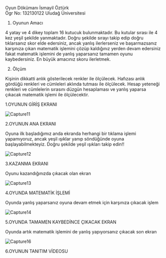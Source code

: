 Oyun Dökümanı
İsmayil Öztürk  
Ögr No: 132130122
Uludağ Üniversitesi 

1.	Oyunun Amacı
   
4 yatay ve 4 dikey toplam 16 kutucuk bulunmaktadır. Bu kutular sırası ile 4 kez yeşil şekilde yanmaktadır. Doğru şekilde sırayı takip edip doğru tıklarsanız skor elde edersiniz, ancak yanlış ilerlerseniz ve başarmazsanız karşınıza çıkan matematik işlemini çözüp kaldığınız yerden devam edersiniz fakat matematik işlemini de yanlış yaparsanız tamamen oyunu kaybedersiniz. En büyük amacınız skoru ilerletmek.

2.	Ölçüm 

Kişinin dikkatti anlık gösterilecek renkler ile ölçülecek. 
Hafızası anlık gördüğü renkleri ve cümleleri aklında tutması ile ölçülecek. 
Hesap yeteneği renkleri ve cümlelerin sırasını düzgün hesaplaması ve yanlış yaparsa çıkacak matematik işlemi ile ölçülecektir.



1.OYUNUN GİRİŞ EKRANI

![Capture11](https://github.com/ismailozturk77/wordGame/assets/116886498/c1646101-0275-44ee-abd0-2db2bd9c905e)



2.OYUNUN ANA EKRANI

Oyuna ilk başladığımız anda ekranda herhangi bir tıklama işlemi yapamıyoruz, ancak yeşil ışıklar yanıp söndüğünde oyuna başlayabilmekteyiz. Doğru şekilde yeşil ışıkları takip edin!!

![Capture12](https://github.com/ismailozturk77/wordGame/assets/116886498/8c8fca27-d6fe-4d58-87fa-2f13f0321c73)

3.KAZANMA EKRANI

Oyunu kazandığınızda çıkacak olan ekran

![Capture13](https://github.com/ismailozturk77/wordGame/assets/116886498/93c21d12-a6e7-4dab-8cf8-d42839666602)

4.OYUNDA MATEMATİK İŞLEMİ

Oyunda yanlış yaparsanız oyuna devam etmek için karşınıza çıkacak işlem

![Capture14](https://github.com/ismailozturk77/wordGame/assets/116886498/d9c67738-e39d-4ad8-bebf-03803b392088)

5.OYUNDA TAMAMEN KAYBEDİNCE ÇIKACAK EKRAN

Oyunda artık matematik işlemini de yanlış yapıyorsanız çıkacak son ekran

![Capture16](https://github.com/ismailozturk77/wordGame/assets/116886498/ac2cdf43-d009-421a-bf73-0f071d497cb2)


6.OYUNUN TANITIM VİDEOSU










